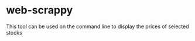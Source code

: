 web-scrappy
===========

This tool can be used on the command line to display the prices of selected stocks
